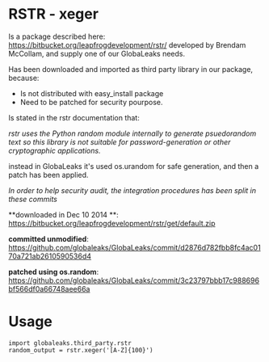 # RSTR - xeger

Is a package described here: https://bitbucket.org/leapfrogdevelopment/rstr/ developed 
by Brendam McCollam, and supply one of our GlobaLeaks needs.

Has been downloaded and imported as third party library in our package, because:

  * Is not distributed with easy\_install package
  * Need to be patched for security pourpose.

Is stated in the rstr documentation that:

*rstr uses the Python random module internally to generate psuedorandom text so
this library is not suitable for password-generation or other cryptographic applications.*

instead in GlobaLeaks it's used os.urandom for safe generation, and then a patch has been applied.

*In order to help security audit, the integration procedures has been split in these commits*

**downloaded in Dec 10 2014 **: https://bitbucket.org/leapfrogdevelopment/rstr/get/default.zip

**committed unmodified**: https://github.com/globaleaks/GlobaLeaks/commit/d2876d782fbb8fc4ac0170a721ab2610590536d4

**patched using os.random**: https://github.com/globaleaks/GlobaLeaks/commit/3c23797bbb17c988696bf566df0a66748aee66a

# Usage

    import globaleaks.third_party.rstr
    random_output = rstr.xeger('[A-Z]{100}')
